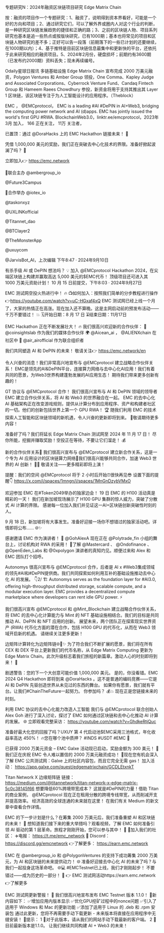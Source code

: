 专题研究N：2024年融资区块链项目研究 Edge Matrix Chain


按：融资的项目作一个专题研究：1、融资了，说明得到资本界看好，可能是一个好的方向和项目；2、通过研究它们，可以了解外界或圈内人对这个行业的判断，是一种研究区块链发展趋势的捷径和正确的路；3、之前的区块链人物、项目系列研究也基本是追一些热点或按版块研究，已有1000期；基本也将常见的项目和区块链人物研究的差不多；正好可以告一段落（前期落下的一些已计划的还要继续，在1000期以内）；4、基于推特是目前区块链信息最集中和更新快的平台，还依托于此来研究相应的融资项目。5、2024年2月份，硬盘损坏；前期约有3600期（已发布约2000期）资料丢失；现未再续编号。

Odaily星球日报讯 多链基础设施 Edge Matrix Chain 宣布完成 2000 万美元融资，Polygon Ventures 和 Amber Group 领投，One Comma、Kapley Judge and Associated Corporations、Cyber​​rock Venture Fund、Candaq Fintech Group 和 Hameem Raees Chowdhury 参投，新资金将用于支持其推出其 Layer 1 区块链，该区块链专注于为人工智能设计的应用程序。（Theblock）

EMC
，
@EMCprotocol，
EMC is a leading #AI #DePIN in AI+Web3, bridging the computing power network and AI (d)apps. EMC has jointly issued the world's first GPU #RWA.
BlockchainWeb3.0，linktr.ee/emcprotocol，2023年3月 加入，
166 正在关注，
11万 关注者，

已置顶：通过
@DoraHacks
上的 EMC Hackathon 链接未来！ 🚀

凭借 1,000,000 美元的奖励，我们正在突破去中心化技术的界限。准备好掀起波澜了吗？ 🌊

立即加入👉 https://emc.network

👾联合主办
@ambergroup_io
 
@Future3Campus
  
🎯合作举办
@iotex_io
 
@taskonxyz
  
@UXLINKofficial
  
@Titannet_dao
  
@BTClayer2
  
@TheMonsterApp
 
@uxuycom
 
@JarvisBot_AI，上次编辑
下午8:47 · 2024年9月10日

有杀手级 AI 或 DePIN 想法吗？ 💡
加入
@EMCprotocol
 Hackathon 2024，在尖端区块链上构建并赢取高达 5,000 美元的$EMC代币！
顶级项目还可进入其 1000 万美元资助计划！
10 月 15 日前提交，下午8:03 · 2024年9月27日

EMC 测试网空投火热进行中！ 🔥
📺如何加入：按照我们简单的分步教程进行操作
👉https://youtube.com/watch?v=uC-HGxaf4xQ
EMC 测试网已经上线一个月了，大家的热情正在高涨。现在加入还不算晚。这是主网启动前的预发布活动——千万不要错过！ 💥
🗓开始日期：8 月 17 日
⏳结束日期：11月17日

EMC Hackathon 正在不断发展壮大！ 🔥
我们很高兴欢迎新的合作伙伴：
📰 
@coinsightslab
作为我们的媒体合作伙伴
🌍 
@Aicean_ai
 ， 
@ALIENXchain
在社区中
🤝 
@air_airofficial
作为联合组织者

我们共同塑造 AI 和 DePIN 的未来！
敬请关注👉 https://emc.network/en


令人兴奋的消息！我们非常高兴地宣布与
@EMCprotocol
建立战略合作伙伴关系！
EMC是领先的AI&DePIN平台，连接算力网络与去中心化AI应用！我们有着共同的愿景，为Web3世界构建蓬勃发展的AI应用生态！
期待我们带来更多创新有趣的！

GT 协议与
@EMCprotocol
合作！
我们很高兴宣布与 AI 和 DePIN 领域的领导者 EMC 建立合作伙伴关系，将 AI 和 Web3 的世界融合在一起。
EMC 的去中心化 AI 基础架构正在改变游戏规则，提供从计算分布到应用程序、资产和构建者社区的一切。他们的创新包括世界上第一个 GPU RWA！ 🏆
随我们利用 EMC 的技术探索人工智能和区块链领域的新机遇，令人兴奋的更新即将到来。
🔔敬请期待更多内容！

准备好了吗？我们将延长 Edge Matrix Chain 测试网至 2024 年 11 月 17 日！
尽你所能，挖掘并赚取奖励！空投正在等待，不要让它们溜走！ 💰

新的合作伙伴关系🤝
我们很高兴宣布与
@EMCprotocol
建立新合作关系，这是一个专为 AI 应用设计的区块链算力网络🤖我们很高兴能够共同合作，加速 Web3 世界的 AI 创新！ 🎉✨
敬请关注——更多精彩即将上演！

提醒：我们的空间
@EMCprotocol
将于 2 小时后开始⏰很快再见😎
设置下面的提醒👇 
https://x.com/i/spaces/1mngn/i/spaces/1MnGnDzybVMxO

欢迎参加 EMC 在#Token2049举办的独家边会！
19 日 EMC 的 H100 活动真是精彩的一天！
我们在新加坡现场展示了 H100 GPU 集群的惊人威力，突破了分散式 AI 计算的界限。
感谢每一位加入我们并见证这一AI+区块链创新突破性时刻的人。

 9 月 18 日，新加坡将有大事发生。准备好迎接一场你不想错过的独家活动吧。详情即将公布…… 🌐✨

感谢邀请 EMC 作为演讲者！ 🫡
@GohAlexA
现在正在
@Polytrade_fin
小组的舞台上，讨论机构对 RWA 的采用！
🎤了解
@Mastercard
 、 
@Ondofinance
 、 
@OpenEden_Labs
和
@0xpolygon
演讲者的真知灼见。顺便过来和 Alex 和 EMC 团队打个招呼。 

 Autonomys 很高兴宣布与
@EMCprotocol
合作，后者是 AI x #Web3集成领域的领先#AI和#DePIN提供商。我们共同探索如何利用互补的基础设施推动去中心化 AI 的发展。 👇2/ 🏗️ Autonomys serves as the foundation layer for #AI3.0, offering high-throughput distributed storage, scalable compute, and a modular execution layer. EMC provides a decentralized compute marketplace where developers can rent idle GPU power. ⚡

我们很高兴宣布
@EMCprotocol
和
@Mint_Blockchain
建立战略合作伙伴关系，将 EMC 的去中心化计算能力与 Mint 的 NFT 基础设施相结合。我们的目标是共同推动 AI、DePIN 和 NFT 应用的创新。
展望未来，两个团队正在探索现实世界资产 (RWA) 代币化方面的潜在合作，包括 H100 GPU 的代币化，从而在 Web3 领域开启新的机遇。
请继续关注更多更新！

边矩阵计算转化为边矩阵链🌐🔗✨
为了符合我们不断扩展的愿景，我们将在所有 CEX 和 DEX 平台上更新我们的代币名称，从 Edge Matrix Computing 更新为 Edge Matrix Chain。此次升级标志着我们旅程的新篇章。激动人心的时刻即将到来！ 🚀

剧透警告：您的下一个大创意可能价值 1,000,000 美元。
是的，你没看错。EMC 2024 Q4 Hackathon 即将到来
@DoraHacks
 。这不是普通的编码竞赛——它是 AI 和 DePIN 先驱创造世界从未见过的东西的舞台。
如果你有愿景，我们就有平台。让我们#ChainTheFuture一起努力。
你参加吗？ 💰💥
现在正是您链接未来的时刻。

利用 EMC 协议的去中心化能力改造人工智能
我们与
@EMCprotocol
联合创始人 Alex Goh 进行了深入讨论，探讨了 EMC 如何通过区块链和去中心化推动 AI 计算的发展。 🌐
立即观看完整采访：
https://youtube.com/watch?v=GhdkeRtjQuc

准备好最大化您的回报了吗？UXUY 第 4 代启动池$EMC采用三池格式，年化收益率高达 450%！ 🔥您在哪个池中质押？ #INDS #USDT #EMC 💎

已获得 2000 万美元资金 – EMC Galxe 活动现已启动，奖励金额为 300 美元！ 🚀
我们正在庆祝 EMC 令人难以置信的 2000 万美元融资成功！ 🎉现在您有机会深入了解 EMC 公共测试网：Galxe 上的社区内容包，而且它完全无需 gas！
加入活动：
https://app.galxe.com/quest/edgematrixchain/GCDLEtxnkT

Titan Network X 边缘矩阵链
链接： https://medium.com/@titannetwork/titan-network-x-edge-matrix-5c0c38145f66
想要降低60%跨境带宽成本？
这就是#DePIN的力量！借助 Titan 的商业案例， 
@EMCprotocol
现在正在租用分散的跨境专线带宽，从而削减开支并提高效率。
经济高效的全球连通的未来就在这里！
在我们有关 Medium 的新文章中查看合作详情。

 EMC 的下一步计划是什么？在筹集 2000 万美元后，我们准备重塑 AI 和区块链的未来！ 🚀
想知道我们接下来的重大举措吗？观看视频，了解 EMC 如何准备引领 AI 驱动的第 1 层革命。旅程才刚刚开始，您可以参与其中！ 🌟
👥加入我们的社区：
✈️电报： https://t.me/emc_network
🤖 Discord： https://discord.gg/emcnetwork
👉了解更多： https://earn.emc.network

 EMC 在
@ambergroup_io
和
@PolygonVentures
的支持下成功筹集 2000 万美元，为 AI 和区块链的未来提供动力！ 🌐
准备好迎接去中心化 AI 的未来了吗？与我们一起投身这场革命吧。 🌐💻 #EMCTestnet已上线，我们才刚刚起步！
不要错过——成为历史的一部分！ 🌟
👉 EMC 测试网活动https://earn.emc.network
👉了解更多

 EMC 测试网更新警报！ 🎉
我们很高兴地宣布发布 EMC Testnet 版本 1.1.0！
🚀新内容如下：
✅增加应用内版本显示
✅优化GPU挖矿过程中的nonce问题
✅引入了适用于 Windows 和 Mac 的更新功能
✅添加了适用于 Linux 的 .deb 和 .rpm 安装包
通过此更新，您将不再需要手动下载更新 - 未来版本将直接在应用程序中无缝安装！
🌟提示：
1 ⃣对于此版本，请从我们的网站手动下载最新的客户端。
2 ⃣目前最新版本是1.1.0。
让我们继续共同构建 AI + Web3 的未来！
